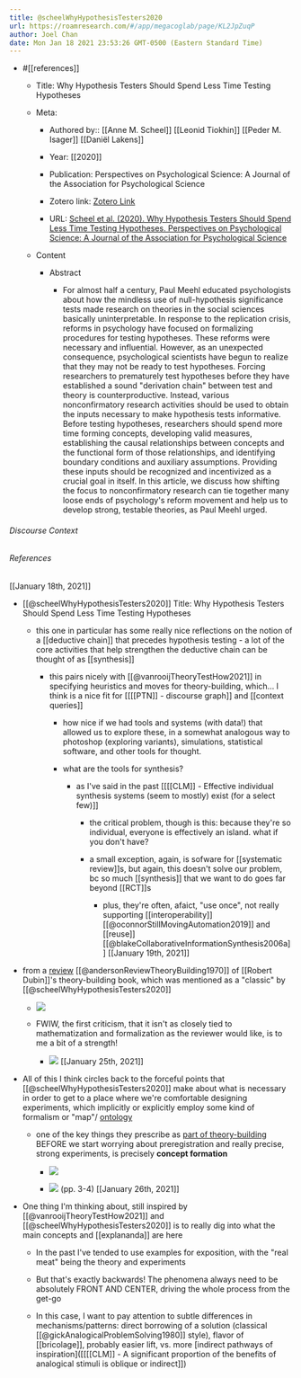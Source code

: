 ```yaml
---
title: @scheelWhyHypothesisTesters2020
url: https://roamresearch.com/#/app/megacoglab/page/KL2JpZuqP
author: Joel Chan
date: Mon Jan 18 2021 23:53:26 GMT-0500 (Eastern Standard Time)
---
```


- #[[references]]

    - Title: Why Hypothesis Testers Should Spend Less Time Testing Hypotheses

    - Meta:

        - Authored by:: [[Anne M. Scheel]] [[Leonid Tiokhin]] [[Peder M. Isager]] [[Daniël Lakens]]

        - Year: [[2020]]

        - Publication: Perspectives on Psychological Science: A Journal of the Association for Psychological Science

        - Zotero link: [Zotero Link](zotero://select/items/7_2IBYJH7S)

        - URL: [Scheel et al. (2020). Why Hypothesis Testers Should Spend Less Time Testing Hypotheses. Perspectives on Psychological Science: A Journal of the Association for Psychological Science](https://journals.sagepub.com/doi/full/10.1177/1745691620966795)

    - Content

        - Abstract

            - For almost half a century, Paul Meehl educated psychologists about how the mindless use of null-hypothesis significance tests made research on theories in the social sciences basically uninterpretable. In response to the replication crisis, reforms in psychology have focused on formalizing procedures for testing hypotheses. These reforms were necessary and influential. However, as an unexpected consequence, psychological scientists have begun to realize that they may not be ready to test hypotheses. Forcing researchers to prematurely test hypotheses before they have established a sound "derivation chain" between test and theory is counterproductive. Instead, various nonconfirmatory research activities should be used to obtain the inputs necessary to make hypothesis tests informative. Before testing hypotheses, researchers should spend more time forming concepts, developing valid measures, establishing the causal relationships between concepts and the functional form of those relationships, and identifying boundary conditions and auxiliary assumptions. Providing these inputs should be recognized and incentivized as a crucial goal in itself. In this article, we discuss how shifting the focus to nonconfirmatory research can tie together many loose ends of psychology's reform movement and help us to develop strong, testable theories, as Paul Meehl urged.

###### Discourse Context



###### References

[[January 18th, 2021]]

- [[@scheelWhyHypothesisTesters2020]] Title: Why Hypothesis Testers Should Spend Less Time Testing Hypotheses

    - this one in particular has some really nice reflections on the notion of a [[deductive chain]] that precedes hypothesis testing - a lot of the core activities that help strengthen the deductive chain can be thought of as [[synthesis]]

        - this pairs nicely with [[@vanrooijTheoryTestHow2021]] in specifying heuristics and moves for theory-building, which... I think is a nice fit for [[[[PTN]] - discourse graph]] and [[context queries]]

            - how nice if we had tools and systems (with data!) that allowed us to explore these, in a somewhat analogous way to photoshop (exploring variants), simulations, statistical software, and other tools for thought.

            - what are the tools for synthesis?

                - as I've said in the past [[[[CLM]] - Effective individual synthesis systems (seem to mostly) exist (for a select few)]]

                    - the critical problem, though is this: because they're so individual, everyone is effectively an island. what if you don't have?

                    - a small exception, again, is sofware for [[systematic review]]s, but again, this doesn't solve our problem, bc so much [[synthesis]] that we want to do goes far beyond [[RCT]]s

                        - plus, they're often, afaict, "use once", not really supporting [[interoperability]] [[@oconnorStillMovingAutomation2019]] and [[reuse]] [[@blakeCollaborativeInformationSynthesis2006a]]
[[January 19th, 2021]]

- from a [review](https://fdocuments.us/document/theory-buildingby-robert-dubin.html) [[@andersonReviewTheoryBuilding1970]] of [[Robert Dubin]]'s theory-building book, which was mentioned as a "classic" by [[@scheelWhyHypothesisTesters2020]]

    - ![](https://firebasestorage.googleapis.com/v0/b/firescript-577a2.appspot.com/o/imgs%2Fapp%2Fmegacoglab%2FzlLsk8z23g.png?alt=media&token=9e7cd594-9fe8-443e-875d-afbfef05a9ac)

    - FWIW, the first criticism, that it isn't as closely tied to mathematization and formalization as the reviewer would like, is to me a bit of a strength!

        - ![](https://firebasestorage.googleapis.com/v0/b/firescript-577a2.appspot.com/o/imgs%2Fapp%2Fmegacoglab%2FNrXHH9MBEs.png?alt=media&token=4406dff9-186d-4331-8c97-a50a1813337c)
[[January 25th, 2021]]

- All of this I think circles back to the forceful points that [[@scheelWhyHypothesisTesters2020]] make about what is necessary in order to get to a place where we're comfortable designing experiments, which implicitly or explicitly employ some kind of formalism or "map"/ [ontology]([[ontologies]])

    - one of the key things they prescribe as [part of theory-building](![](https://firebasestorage.googleapis.com/v0/b/firescript-577a2.appspot.com/o/imgs%2Fapp%2Fmegacoglab%2FzlLsk8z23g.png?alt=media&token=9e7cd594-9fe8-443e-875d-afbfef05a9ac)) BEFORE we start worrying about preregistration and really precise, strong experiments, is precisely **concept formation**

        - ![](https://firebasestorage.googleapis.com/v0/b/firescript-577a2.appspot.com/o/imgs%2Fapp%2Fmegacoglab%2FGd7T8m_xsm.png?alt=media&token=f4ce8a6a-83d0-4586-b8d6-9ccfe8303d4a)

        - ![](https://firebasestorage.googleapis.com/v0/b/firescript-577a2.appspot.com/o/imgs%2Fapp%2Fmegacoglab%2Fp_yGedssnC.png?alt=media&token=ec7f4d52-c9d3-44cd-a162-baa69deaa58b) (pp. 3-4)
[[January 26th, 2021]]

- One thing I'm thinking about, still inspired by [[@vanrooijTheoryTestHow2021]] and [[@scheelWhyHypothesisTesters2020]] is to really dig into what the main concepts and [[explananda]] are here

    - In the past I've tended to use examples for exposition, with the "real meat" being the theory and experiments

    - But that's exactly backwards! The phenomena always need to be absolutely FRONT AND CENTER, driving the whole process from the get-go

    - In this case, I want to pay attention to subtle differences in mechanisms/patterns: direct borrowing of a solution (classical [[@gickAnalogicalProblemSolving1980]] style), flavor of [[bricolage]], probably easier lift, vs. more [indirect pathways of inspiration]([[[[CLM]] - A significant proportion of the benefits of analogical stimuli is oblique or indirect]])
